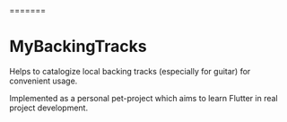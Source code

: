 
=======
# MyBackingTracks

Helps to catalogize local backing tracks (especially for guitar) for convenient usage.

Implemented as a personal pet-project which aims to learn Flutter in real project development.

